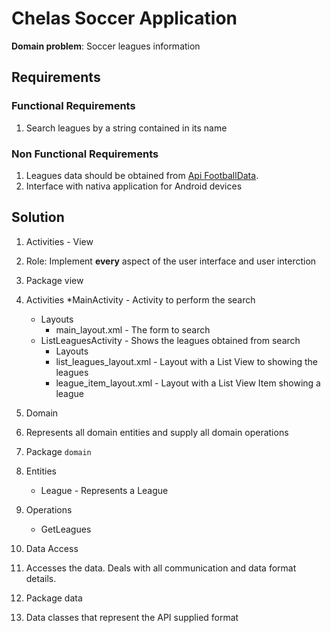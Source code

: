 # Chelas Soccer Application

**Domain problem**: Soccer leagues information


## Requirements

### Functional Requirements

1. Search leagues by a string contained in its name


### Non Functional Requirements

1. Leagues data should be obtained from [Api FootballData](http://api.football-data.org/v1).
1. Interface with nativa application for Android devices


## Solution


1. Activities - View
  1. Role: Implement **every** aspect of the user interface and user interction
  1. Package view
  1. Activities
     *MainActivity - Activity to perform the search
       * Layouts
         * main_layout.xml - The form to search
     * ListLeaguesActivity - Shows the leagues obtained from search
        * Layouts
        * list_leagues_layout.xml - Layout with a List View to showing the leagues
        * league_item_layout.xml - Layout with a List View Item showing a league


1. Domain
  1. Represents all domain entities and supply all domain operations
  1. Package `domain`
  1. Entities
        * League - Represents a League

  1. Operations
      * GetLeagues


1.  Data Access
  1. Accesses the data. Deals with all communication and data format details.
  1. Package data
  1. Data classes that represent the API supplied format











